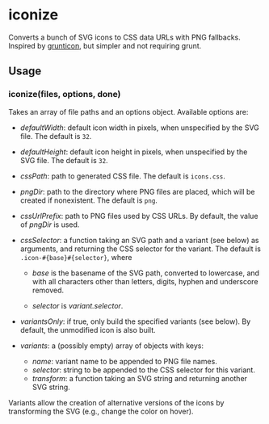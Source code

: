 # iconize

Converts a bunch of SVG icons to CSS data URLs with PNG fallbacks. Inspired by [grunticon](https://github.com/filamentgroup/grunticon), but simpler and not requiring grunt.

## Usage

### iconize(files, options, done)

Takes an array of file paths and an options object. Available options are:

  * *defaultWidth*: default icon width in pixels, when unspecified by the SVG file. The default is `32`.

  * *defaultHeight*: default icon height in pixels, when unspecified by the SVG file. The default is `32`.

  * *cssPath*: path to generated CSS file. The default is `icons.css`.

  * *pngDir*: path to the directory where PNG files are placed, which will be created if nonexistent. The default is `png`.

  * *cssUrlPrefix*: path to PNG files used by CSS URLs. By default, the value of *pngDir* is used.

  * *cssSelector*: a function taking an SVG path and a variant (see below) as arguments, and returning the CSS selector for the variant. The default is `.icon-#{base}#{selector}`, where

    * *base* is the basename of the SVG path, converted to lowercase, and with all characters other than letters, digits, hyphen and underscore removed.

    * *selector* is *variant.selector*.

  * *variantsOnly*: if true, only build the specified variants (see below). By default, the unmodified icon is also built.

  * *variants*: a (possibly empty) array of objects with keys:
    * *name*: variant name to be appended to PNG file names.
    * *selector*: string to be appended to the CSS selector for this variant.
    * *transform*: a function taking an SVG string and returning another SVG string.

Variants allow the creation of alternative versions of the icons by transforming the SVG (e.g., change the color on hover).
